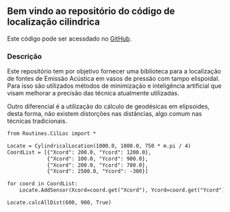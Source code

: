 ## Bem vindo ao repositório do código de localização cilindrica

Este código pode ser acessdado no [GitHub](https://github.com/LeonardoSirino/CylindricalLocation).

### Descrição

Este repositório tem por objetivo fornecer uma biblioteca para a localização de fontes de Emissão Acústica em vasos de pressão com tampo elispoidal. Para isso são utilizados métodos de minimização e inteligência artificial que visam melhorar a precisão das técnica atualmente utilizadas.

Outro diferencial é a utilização do cálculo de geodésicas em elipsoides, desta forma, não existem distorções nas distâncias, algo comum nas técnicas tradicionais.

```markdown
from Routines.CilLoc import *

Locate = CylindricalLocation(1000.0, 1000.0, 750 * m.pi / 4)
CoordList = [{"Xcord": 200.0, "Ycord": 1200.0},
             {"Xcord": 100.0, "Ycord": 900.0},
             {"Xcord": 200.0, "Ycord": 700.0},
             {"Xcord": 2500.0, "Ycord": -300}]

for coord in CoordList:
    Locate.AddSensor(Xcord=coord.get("Xcord"), Ycord=coord.get("Ycord"))

Locate.calcAllDist(600, 900, True)
```
